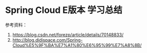 # Spring Cloud E版本 学习总结

参考资料：
1. https://blog.csdn.net/forezp/article/details/70148833/
2. http://blog.didispace.com/Spring-Cloud%E5%9F%BA%E7%A1%80%E6%95%99%E7%A8%8B/
